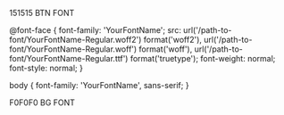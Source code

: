 
151515 BTN FONT

@font-face {
    font-family: 'YourFontName';
    src: url('/path-to-font/YourFontName-Regular.woff2') format('woff2'),
         url('/path-to-font/YourFontName-Regular.woff') format('woff'),
         url('/path-to-font/YourFontName-Regular.ttf') format('truetype');
    font-weight: normal;
    font-style: normal;
}

body {
    font-family: 'YourFontName', sans-serif;
}

F0F0F0 BG FONT